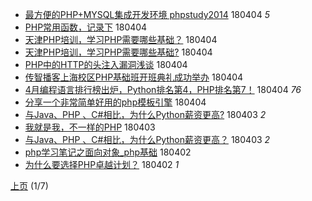 - [最方便的PHP+MYSQL集成开发环境 phpstudy2014](http://jkwz.applinzi.com/ittc/7088237807594374154.html#%E6%9C%80%E6%96%B9%E4%BE%BF%E7%9A%84PHP%2BMYSQL%E9%9B%86%E6%88%90%E5%BC%80%E5%8F%91%E7%8E%AF%E5%A2%83+phpstudy2014) 180404 *5* 
- [PHP常用函数，记录下](http://jkwz.applinzi.com/ittc/7088221129993094155.html#PHP%E5%B8%B8%E7%94%A8%E5%87%BD%E6%95%B0%EF%BC%8C%E8%AE%B0%E5%BD%95%E4%B8%8B) 180404  
- [天津PHP培训，学习PHP需要哪些基础？](http://jkwz.applinzi.com/ittc/7088146339609445382.html#%E5%A4%A9%E6%B4%A5PHP%E5%9F%B9%E8%AE%AD%EF%BC%8C%E5%AD%A6%E4%B9%A0PHP%E9%9C%80%E8%A6%81%E5%93%AA%E4%BA%9B%E5%9F%BA%E7%A1%80%EF%BC%9F) 180404  
- [天津PHP培训，学习PHP需要哪些基础?](http://jkwz.applinzi.com/ittc/7088146368009077776.html#%E5%A4%A9%E6%B4%A5PHP%E5%9F%B9%E8%AE%AD%EF%BC%8C%E5%AD%A6%E4%B9%A0PHP%E9%9C%80%E8%A6%81%E5%93%AA%E4%BA%9B%E5%9F%BA%E7%A1%80%3F) 180404  
- [PHP中的HTTP的头注入漏洞浅谈](http://jkwz.applinzi.com/ittc/7088139341518078986.html#PHP%E4%B8%AD%E7%9A%84HTTP%E7%9A%84%E5%A4%B4%E6%B3%A8%E5%85%A5%E6%BC%8F%E6%B4%9E%E6%B5%85%E8%B0%88) 180404  
- [传智播客上海校区PHP基础班开班典礼成功举办](http://jkwz.applinzi.com/ittc/7088086385741530128.html#%E4%BC%A0%E6%99%BA%E6%92%AD%E5%AE%A2%E4%B8%8A%E6%B5%B7%E6%A0%A1%E5%8C%BAPHP%E5%9F%BA%E7%A1%80%E7%8F%AD%E5%BC%80%E7%8F%AD%E5%85%B8%E7%A4%BC%E6%88%90%E5%8A%9F%E4%B8%BE%E5%8A%9E) 180404  
- [4月编程语言排行榜出炉，Python排名第4，PHP排名第7！](http://jkwz.applinzi.com/ittc/7088079630374536208.html#4%E6%9C%88%E7%BC%96%E7%A8%8B%E8%AF%AD%E8%A8%80%E6%8E%92%E8%A1%8C%E6%A6%9C%E5%87%BA%E7%82%89%EF%BC%8CPython%E6%8E%92%E5%90%8D%E7%AC%AC4%EF%BC%8CPHP%E6%8E%92%E5%90%8D%E7%AC%AC7%EF%BC%81) 180404 *76* 
- [分享一个非常简单好用的php模板引擎](http://jkwz.applinzi.com/ittc/7087914255171191818.html#%E5%88%86%E4%BA%AB%E4%B8%80%E4%B8%AA%E9%9D%9E%E5%B8%B8%E7%AE%80%E5%8D%95%E5%A5%BD%E7%94%A8%E7%9A%84php%E6%A8%A1%E6%9D%BF%E5%BC%95%E6%93%8E) 180404  
- [与Java、PHP 、C#相比，为什么Python薪资更高?](http://jkwz.applinzi.com/ittc/7087740882013127690.html#%E4%B8%8EJava%E3%80%81PHP+%E3%80%81C%23%E7%9B%B8%E6%AF%94%EF%BC%8C%E4%B8%BA%E4%BB%80%E4%B9%88Python%E8%96%AA%E8%B5%84%E6%9B%B4%E9%AB%98%3F) 180403 *2* 
- [我就是我，不一样的PHP](http://jkwz.applinzi.com/ittc/7087668001052820496.html#%E6%88%91%E5%B0%B1%E6%98%AF%E6%88%91%EF%BC%8C%E4%B8%8D%E4%B8%80%E6%A0%B7%E7%9A%84PHP) 180403  
- [与Java、PHP 、C#相比，为什么Python薪资更高？](http://jkwz.applinzi.com/ittc/7087537361875633163.html#%E4%B8%8EJava%E3%80%81PHP+%E3%80%81C%23%E7%9B%B8%E6%AF%94%EF%BC%8C%E4%B8%BA%E4%BB%80%E4%B9%88Python%E8%96%AA%E8%B5%84%E6%9B%B4%E9%AB%98%EF%BC%9F) 180403 *2* 
- [php学习笔记之面向对象_php基础](http://jkwz.applinzi.com/ittc/7087415426613249031.html#php%E5%AD%A6%E4%B9%A0%E7%AC%94%E8%AE%B0%E4%B9%8B%E9%9D%A2%E5%90%91%E5%AF%B9%E8%B1%A1_php%E5%9F%BA%E7%A1%80) 180402  
- [为什么要选择PHP卓越计划？](http://jkwz.applinzi.com/ittc/7087326814014014474.html#%E4%B8%BA%E4%BB%80%E4%B9%88%E8%A6%81%E9%80%89%E6%8B%A9PHP%E5%8D%93%E8%B6%8A%E8%AE%A1%E5%88%92%EF%BC%9F) 180402 *1* 


 [上页](PHP2.md)           (1/7)
